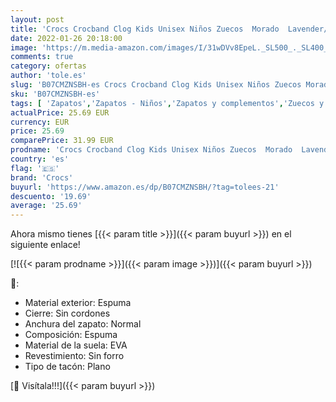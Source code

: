```yaml
---
layout: post
title: 'Crocs Crocband Clog Kids Unisex Niños Zuecos  Morado  Lavender/Neon Purple   19/20 EU'
date: 2022-01-26 20:18:00
image: 'https://m.media-amazon.com/images/I/31wDVv8EpeL._SL500_._SL400_.jpg'
comments: true
category: ofertas
author: 'tole.es'
slug: 'B07CMZNSBH-es Crocs Crocband Clog Kids Unisex Niños Zuecos Morado...'
sku: 'B07CMZNSBH-es'
tags: [ 'Zapatos','Zapatos - Niños','Zapatos y complementos','Zuecos y mules para niño','crocs','zuecos', ]
actualPrice: 25.69 EUR
currency: EUR
price: 25.69
comparePrice: 31.99 EUR
prodname: 'Crocs Crocband Clog Kids Unisex Niños Zuecos  Morado  Lavender/Neon Purple   19/20 EU'
country: 'es'
flag: '🇪🇸'
brand: 'Crocs'
buyurl: 'https://www.amazon.es/dp/B07CMZNSBH/?tag=tolees-21'
descuento: '19.69'
average: '25.69'
---
```


Ahora mismo tienes [{{< param title >}}]({{< param buyurl >}}) en el siguiente enlace!

[![{{< param prodname >}}]({{< param image >}})]({{< param buyurl >}})

🔎:

- Material exterior: Espuma
- Cierre: Sin cordones
- Anchura del zapato: Normal
- Composición: Espuma
- Material de la suela: EVA
- Revestimiento: Sin forro
- Tipo de tacón: Plano

[🛒 Visítala!!!]({{< param buyurl >}})
